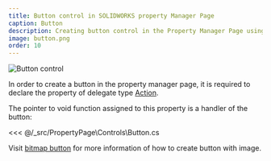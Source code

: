 ```yaml
---
title: Button control in SOLIDWORKS property Manager Page
caption: Button
description: Creating button control in the Property Manager Page using xCAD framework
image: button.png
order: 10
---
```

![Button control](button.png)

In order to create a button in the property manager page, it is required to declare the property of delegate type [Action](https://docs.microsoft.com/en-us/dotnet/api/system.action?view=netframework-4.8).

The pointer to void function assigned to this property is a handler of the button:

<<< @/_src/PropertyPage\Controls\Button.cs

Visit [bitmap button](../bitmap-button/index#button) for more information of how to create button with image.
